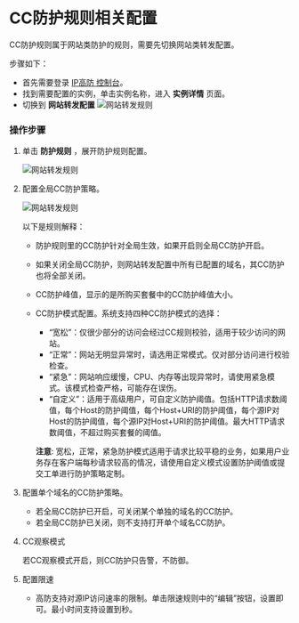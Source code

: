 # CC防护规则相关配置
CC防护规则属于网站类防护的规则，需要先切换网站类转发配置。

步骤如下：

- 首先需要登录 [IP高防 控制台](https://ip-anti-console.jdcloud.com/instancelist)。
- 找到需要配置的实例，单击实例名称，进入 **实例详情** 页面。
- 切换到 **网站转发配置** 
    ![网站转发规则](https://github.com/jdcloudcom/cn/blob/edit/image/Advanced%20Anti-DDoS/web-rule%2002.png)

### 操作步骤

1. 单击 **防护规则** ，展开防护规则配置。

    ![网站转发规则](https://github.com/jdcloudcom/cn/blob/edit/image/Advanced%20Anti-DDoS/web-rule%2004.png)

2. 配置全局CC防护策略。

    ![网站转发规则](https://github.com/jdcloudcom/cn/blob/edit/image/Advanced%20Anti-DDoS/CC%20rules%2001.png)

    以下是规则解释：
    
    * 防护规则里的CC防护针对全局生效，如果开启则全局CC防护开启。
    * 如果关闭全局CC防护，则网站转发配置中所有已配置的域名，其CC防护也将全部关闭。
    * CC防护峰值，显示的是所购买套餐中的CC防护峰值大小。
    * CC防护模式配置。系统支持四种CC防护模式的选择：
    
         - “宽松”：仅很少部分的访问会经过CC规则校验，适用于较少访问的网站。
         - “正常”：网站无明显异常时，请选用正常模式。仅对部分访问进行校验检查。
         - “紧急”：网站响应缓慢，CPU、内存等出现异常时，请使用紧急模式。该模式检查严格，可能存在误伤。
         - “自定义”：适用于高级用户，可自定义防护阈值。包括HTTP请求数阈值，每个Host的防护阈值，每个Host+URI的防护阈值，每个源IP对Host的防护阈值，每个源IP对Host+URI的防护阈值。最大HTTP请求数阈值，不超过购买套餐的阈值。
         
         **注意**: 宽松，正常，紧急防护模式适用于请求比较平稳的业务，如果用户业务存在客户端每秒请求较高的情况，请使用自定义模式设置防护阈值或提交工单进行防护策略定制。

3. 配置单个域名的CC防护策略。

    * 若全局CC防护已开启，可关闭某个单独的域名的CC防护。
    * 若全局CC防护已关闭，则不支持打开单个域名CC防护。

4. CC观察模式

    若CC观察模式开启，则CC防护只告警，不防御。

5. 配置限速

    * 高防支持对源IP访问速率的限制。单击限速规则中的“编辑”按钮，设置即可。最小时间支持设置到秒。
 

